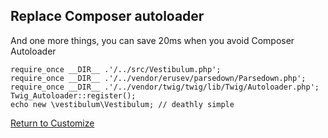 ## Replace Composer autoloader

And one more things, you can save 20ms when you avoid Composer Autoloader

    require_once __DIR__ .'/../src/Vestibulum.php';
    require_once __DIR__ .'/../vendor/erusev/parsedown/Parsedown.php';
    require_once __DIR__ .'/../vendor/twig/twig/lib/Twig/Autoloader.php';
    Twig_Autoloader::register();
    echo new \vestibulum\Vestibulum; // deathly simple

<a href="/customize" class="btn btn-primary">Return to Customize</a>
